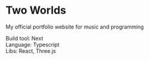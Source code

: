 # Two Worlds

My official portfolio website for music and programming

Build tool: Next  
Language: Typescript  
Libs: React, Three.js
